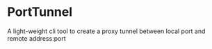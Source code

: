 # PortTunnel

A light-weight cli tool to create a proxy tunnel between local port and remote address:port
